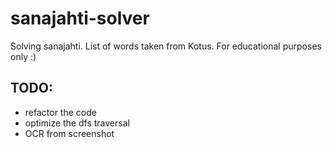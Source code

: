 # sanajahti-solver
Solving sanajahti. List of words taken from Kotus. For educational purposes only :)



## TODO:
* refactor the code
* optimize the dfs traversal
* OCR from screenshot
